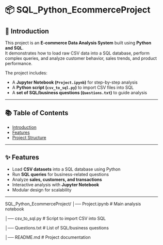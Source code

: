 # 📦 SQL_Python_EcommerceProject

## 📖 Introduction
This project is an **E-commerce Data Analysis System** built using **Python and SQL**.  
It demonstrates how to load raw CSV data into a SQL database, perform complex queries, and analyze customer behavior, sales trends, and product performance.  

The project includes:
- A **Jupyter Notebook (`Project.ipynb`)** for step-by-step analysis  
- A **Python script (`csv_to_sql.py`)** to import CSV files into SQL  
- A **set of SQL/business questions (`Questions.txt`)** to guide analysis  

---

## 📚 Table of Contents
- [Introduction](#-introduction)  
- [Features](#-features)  
- [Project Structure](#-project-structure)  

---

## ✨ Features
- Load **CSV datasets** into a SQL database using Python  
- Run **SQL queries** for business-related questions  
- Analyze **sales, customers, and transactions**  
- Interactive analysis with **Jupyter Notebook**  
- Modular design for scalability  

---

SQL_Python_EcommerceProject/
│── Project.ipynb       # Main analysis notebook

│── csv_to_sql.py       # Script to import CSV into SQL

│── Questions.txt       # List of SQL/business questions

│── README.md           # Project documentation
